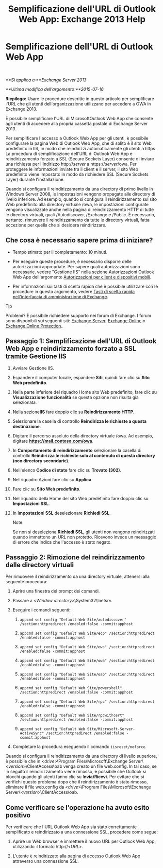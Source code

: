 ﻿---
title: "Semplificazione dell'URL di Outlook Web App: Exchange 2013 Help"
TOCTitle: Semplificazione dell'URL di Outlook Web App
ms:assetid: 5fb6a873-f3cf-4f82-87d1-2ff6e47a0080
ms:mtpsurl: https://technet.microsoft.com/it-it/library/Aa998359(v=EXCHG.150)
ms:contentKeyID: 54652868
ms.date: 05/22/2018
mtps_version: v=EXCHG.150
ms.translationtype: MT
---

# Semplificazione dell'URL di Outlook Web App

 

_**Si applica a:**Exchange Server 2013_

_**Ultima modifica dell'argomento:**2015-07-16_

**Riepilogo:** Usare le procedure descritte in questo articolo per semplificare l'URL che gli utenti dell'organizzazione utilizzano per accedere a OWA in Exchange 2013.

È possibile semplificare l'URL di MicrosoftOutlook Web App che consente agli utenti di accedere alla propria cassetta postale di Exchange Server 2013.

Per semplificare l'accesso a Outlook Web App per gli utenti, è possibile configurare la pagina Web di Outlook Web App, che di solito è il sito Web predefinito in IIS, in modo che reindirizzi automaticamente gli utenti a https. La procedura di semplificazione dell'URL di Outlook Web App e reindirizzamento forzato a SSL (Secure Sockets Layer) consente di inviare una richiesta per l'indirizzo http://*server* a https://*server*/owa. Per proteggere le informazioni inviate tra il client e il server, il sito Web predefinito viene impostato in modo da richiedere SSL (Secure Sockets Layer) durante l'installazione.

Quando si configura il reindirizzamento da una directory di primo livello in Windows Server 2008, le impostazioni vengono propagate alle directory di livello inferiore. Ad esempio, quando si configura il reindirizzamento sul sito Web predefinito alla directory virtuale /owa, le impostazioni configurate vengono visualizzate anche nella pagina di reindirizzamento HTTP di tutte le directory virtuali, quali /Autodiscover, /Exchange e /Public. È necessario, pertanto, rimuovere il reindirizzamento da tutte le directory virtuali, fatta eccezione per quella che si desidera reindirizzare.

## Che cosa è necessario sapere prima di iniziare?

  - Tempo stimato per il completamento: 10 minuti.

  - Per eseguire queste procedure, è necessario disporre delle autorizzazioni appropriate. Per sapere quali autorizzazioni sono necessarie, vedere "Gestione IIS" nella sezione Autorizzazioni Outlook Web App dell'argomento [Autorizzazioni per client e dispositivi mobili](clients-and-mobile-devices-permissions-exchange-2013-help.md).

  - Per informazioni sui tasti di scelta rapida che è possibile utilizzare con le procedure in questo argomento, vedere [Tasti di scelta rapida nell'interfaccia di amministrazione di Exchange](keyboard-shortcuts-in-the-exchange-admin-center-exchange-online-protection-help.md).


> [!TIP]
> Problemi? È possibile richiedere supporto nei forum di Exchange. I forum sono disponibili sui seguenti siti: <A href="https://go.microsoft.com/fwlink/p/?linkid=60612">Exchange Server</A>, <A href="https://go.microsoft.com/fwlink/p/?linkid=267542">Exchange Online</A> o <A href="https://go.microsoft.com/fwlink/p/?linkid=285351">Exchange Online Protection</A>..



## Passaggio 1: Semplificazione dell'URL di Outlook Web App e reindirizzamento forzato a SSL tramite Gestione IIS

1.  Avviare Gestione IIS.

2.  Espandere il computer locale, espandere **Siti**, quindi fare clic su **Sito Web predefinito**.

3.  Nella parte inferiore del riquadro Home sito Web predefinito, fare clic su **Visualizzazione funzionalità** se questa opzione non risulta già selezionata.

4.  Nella sezione**IIS** fare doppio clic su **Reindirizzamento HTTP**.

5.  Selezionare la casella di controllo **Reindirizza le richieste a questa destinazione**.

6.  Digitare il percorso assoluto della directory virtuale /owa. Ad esempio, digitare **https://mail.contoso.com/owa**.

7.  In **Comportamento di reindirizzamento** selezionare la casella di controllo **Reindirizza le richieste solo al contenuto di questa directory (non directory secondarie)**.

8.  Nell'elenco **Codice di stato** fare clic su **Trovato (302)**.

9.  Nel riquadro Azioni fare clic su **Applica**.

10. Fare clic su **Sito Web predefinito**.

11. Nel riquadro della Home del sito Web predefinito fare doppio clic su **Impostazioni SSL**.

12. In **Impostazioni SSL** deselezionare **Richiedi SSL**.
    

    > [!NOTE]
    > Se non si deseleziona <STRONG>Richiedi SSL</STRONG>, gli utenti non vengono reindirizzati quando immettono un URL non protetto. Ricevono invece un messaggio di errore che indica che l'accesso è stato negato.



## Passaggio 2: Rimozione del reindirizzamento dalle directory virtuali

Per rimuovere il reindirizzamento da una directory virtuale, attenersi alla seguente procedura:

1.  Aprire una finestra del prompt dei comandi.

2.  Passare a \<*Window directory*\>\\System32\\Inetsrv.

3.  Eseguire i comandi seguenti:
    
    1.  `appcmd set config "Default Web Site/autodiscover" /section:httpredirect /enabled:false -commit:apphost`
    
    2.  `appcmd set config "Default Web Site/ecp" /section:httpredirect /enabled:false -commit:apphost`
    
    3.  `appcmd set config "Default Web Site/ews" /section:httpredirect /enabled:false -commit:apphost`
    
    4.  `appcmd set config "Default Web Site/owa" /section:httpredirect /enabled:false -commit:apphost`
    
    5.  `appcmd set config "Default Web Site/oab" /section:httpredirect /enabled:false -commit:apphost`
    
    6.  `appcmd set config "Default Web Site/powershell" /section:httpredirect /enabled:false -commit:apphost`
    
    7.  `appcmd set config "Default Web Site/rpc" /section:httpredirect /enabled:false -commit:apphost`
    
    8.  `appcmd set config "Default Web Site/rpcwithcert" /section:httpredirect /enabled:false -commit:apphost`
    
    9.  `appcmd set config "Default Web Site/Microsoft-Server-ActiveSync" /section:httpredirect /enabled:false -commit:apphost`

4.  Completare la procedura eseguendo il comando `iisreset/noforce`.

Quando si configura il reindirizzamento da una directory di livello superiore, è possibile che in \<*drive*\>\\Program Files\\Microsoft\\Exchange Server\\\<*version*\>\\ClientAccess\\oab venga creato un file web.config. In tal caso, se in seguito il reindirizzamento viene rimosso, è possibile che Outlook si blocchi quando gli utenti fanno clic su **Invia/Ricevi**. Per evitare che si verifichi questo problema dopo che il reindirizzamento è stato rimosso, eliminare il file web.config da \<*drive*\>\\Program Files\\Microsoft\\Exchange Server\\\<*version*\>\\ClientAccess\\oab.

## Come verificare se l'operazione ha avuto esito positivo

Per verificare che l'URL Outlook Web App sia stato correttamente semplificato e reindirizzato a una connessione SSL, procedere come segue:

1.  Aprire un Web browser e immettere il nuovo URL per Outlook Web App, utilizzando il formato http://\<*URL*\>.

2.  L'utente è reindirizzato alla pagina di accesso Outlook Web App attraverso una connessione SSL.

